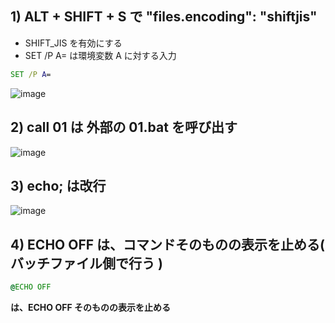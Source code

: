 ## 1) ALT + SHIFT + S で "files.encoding": "shiftjis" 
- SHIFT_JIS を有効にする
- SET /P A= は環境変数 A に対する入力
```bat
SET /P A=
```
![image](https://user-images.githubusercontent.com/1501327/163923158-10662953-bdab-4229-bd18-5a8127d72470.png)


## 2) call 01 は 外部の 01.bat を呼び出す
![image](https://user-images.githubusercontent.com/1501327/163923615-89295ef9-792f-49d1-9831-081c717e7a0e.png)


## 3) echo; は改行
![image](https://user-images.githubusercontent.com/1501327/163923425-526ef14e-8611-4c08-a836-2d595e632516.png)

## 4) ECHO OFF は、コマンドそのものの表示を止める( バッチファイル側で行う )
```bat
@ECHO OFF 
```
**は、ECHO OFF そのものの表示を止める**

